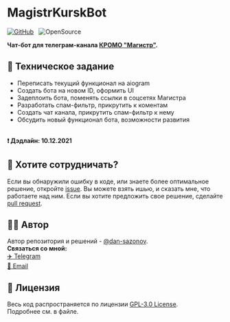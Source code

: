 # MagistrKurskBot
[![GitHub](https://img.shields.io/github/license/dan-sazonov/MagistrKurskBot)](https://github.com/dan-sazonov/MagistrKurskBot/blob/master/LICENSE.md)&nbsp;&nbsp;
![OpenSource](https://img.shields.io/badge/Open%20Source-%E2%99%A5-red)<br>

**Чат-бот для телеграм-канала [КРОМО "Магистр"](https://t.me/magistrKursk).**

## 📝 Техническое задание
- Переписать текущий функционал на aiogram
- Создать бота на новом ID, оформить UI
- Задеплоить бота, поменять ссылки в соцсетях Магистра
- Разработать спам-фильтр, прикрутить к коментам
- Создать чат канала, прикрутить спам-фильтр к нему
- Обсудить новый функционал бота, возможности развития
<br>  
<b>❗ Дэдлайн: 10.12.2021</b>

## 🤝 Хотите сотрудничать?
Если вы обнаружили ошибку в коде, или знаете более оптимальное решение, откройте
[issue](https://github.com/dan-sazonov/MagistrKurskBot/issues). Вы можете взять ишью, и сказать мне, что работаете над ним. Если вы хотите предложить свое решение,
сделайте [pull request](https://github.com/dan-sazonov/MagistrKurskBot/pulls). 

## 👨‍💻 Автор
Автор репозитория и решений - [@dan-sazonov](https://github.com/dan-sazonov). <br>
**Связаться со мной:**<br>
[:airplane: Telegram](https://t.me/dan_sazonov) <br>
[:e-mail: Email](mailto:p-294803@yandex.ru) <br>

## 📜 Лицензия
Весь код распространяется по лицензии [GPL-3.0 License](https://github.com/dan-sazonov/MagistrKurskBot/blob/main/LICENSE).<br>
Подробнее см. в файле.
